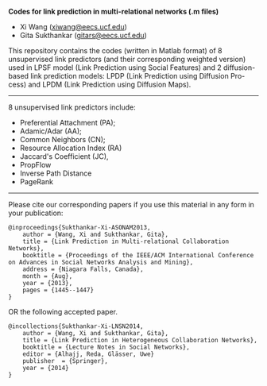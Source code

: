 **Codes for link prediction in multi-relational networks (.m files)**

* Xi Wang (xiwang@eecs.ucf.edu)
* Gita Sukthankar (gitars@eecs.ucf.edu)

This repository contains the codes (written in Matlab format) of 8 unsupervised link predictors (and their corresponding weighted version) used in LPSF model (Link Prediction using Social Features) and 2 diffusion-based link prediction models: LPDP (Link Prediction using Diffusion Pro- cess) and LPDM (Link Prediction using Diffusion Maps).

**************************************************************************************************
8 unsupervised link predictors include:

- Preferential Attachment (PA);
- Adamic/Adar (AA);
- Common Neighbors (CN);
- Resource Allocation Index (RA)
- Jaccard's Coefficient (JC), 
- PropFlow 
- Inverse Path Distance
- PageRank

*************************************************************************************************

Please cite our corresponding papers if you use this material in any form in your publication:
```
@inproceedings{Sukthankar-Xi-ASONAM2013,
	author = {Wang, Xi and Sukthankar, Gita},
	title = {Link Prediction in Multi-relational Collaboration Networks},
  	booktitle = {Proceedings of the IEEE/ACM International Conference on Advances in Social Networks Analysis and Mining},
  	address = {Niagara Falls, Canada},
  	month = {Aug},
  	year = {2013},
  	pages = {1445--1447}
}
```
OR the following accepted paper.
```
@incollections{Sukthankar-Xi-LNSN2014,
	author = {Wang, Xi and Sukthankar, Gita},
	title = {Link Prediction in Heterogeneous Collaboration Networks},
  	booktitle = {Lecture Notes in Social Networks},
  	editor = {Alhajj, Reda, Glässer, Uwe}
  	publisher  = {Springer},
  	year = {2014}
}
```
